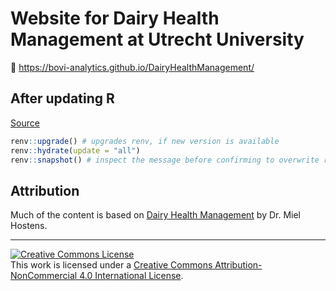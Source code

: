 # Website for Dairy Health Management at Utrecht University

🔗 https://bovi-analytics.github.io/DairyHealthManagement/

## After updating R

[Source](https://inbo.github.io/tutorials/tutorials/r_renv_update/)

``` r
renv::upgrade() # upgrades renv, if new version is available 
renv::hydrate(update = "all") 
renv::snapshot() # inspect the message before confirming to overwrite renv.lock
```

## Attribution

Much of the content is based on [Dairy Health Management](https://github.com/Bovi-analytics/DairyHealthManagement) by Dr. Miel Hostens.

<hr>

<a rel="license" href="http://creativecommons.org/licenses/by-nc/4.0/"><img src="https://i.creativecommons.org/l/by-nc/4.0/88x31.png" alt="Creative Commons License" style="border-width:0"/></a><br />This work is licensed under a <a rel="license" href="http://creativecommons.org/licenses/by-nc/4.0/">Creative Commons Attribution-NonCommercial 4.0 International License</a>.
